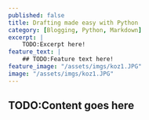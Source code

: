 ```yaml
---
published: false
title: Drafting made easy with Python
category: [Blogging, Python, Markdown]
excerpt: |
    TODO:Excerpt here!
feature_text: |
    ## TODO:Feature text here!
feature_image: "/assets/imgs/koz1.JPG"
image: "/assets/imgs/koz1.JPG"
---
```


TODO:Content goes here
----
